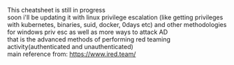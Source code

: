 This cheatsheet is still in progress<br>
soon i'll be updating it with linux privilege escalation (like getting privileges with kubernetes, binaries, suid, docker, 0days etc) and other methodologies for windows priv esc as well as more ways to attack AD<br>
that is the advanced methods of performing red teaming activity(authenticated and unauthenticated)<br>
main reference from: https://www.ired.team/
